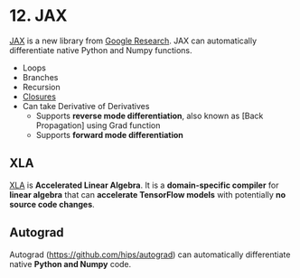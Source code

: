 # 12. JAX



[JAX](https://github.com/google/jax) is a new library from [Google Research](https://research.google/). 
JAX can automatically differentiate native Python and Numpy functions.
- Loops
- Branches
- Recursion 
- [Closures](closure.html)
- Can take Derivative of Derivatives
    - Supports **reverse mode differentiation**, also known as [Back Propagation] using Grad function
     - Supports **forward mode differentiation**

 

## XLA
[XLA](https://www.tensorflow.org/xla) is **Accelerated Linear Algebra**. It is a **domain-specific compiler** for **linear algebra** that can **accelerate TensorFlow models** with potentially **no source code changes**.



## Autograd
Autograd (https://github.com/hips/autograd) can automatically differentiate native **Python and Numpy** code.
